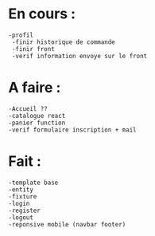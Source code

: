 # En cours :
    -profil
     -finir historique de commande
     -finir front
     -verif information envoye sur le front
# A faire :
    -Accueil ??
    -catalogue react
    -panier function
    -verif formulaire inscription + mail
# Fait :
    -template base
    -entity
    -fixture
    -login
    -register
    -logout
    -reponsive mobile (navbar footer)
